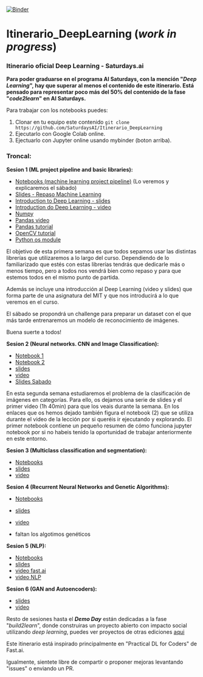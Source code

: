 [![Binder](https://mybinder.org/badge_logo.svg)](https://mybinder.org/v2/gh/SaturdaysAI/Itinerario_DeepLearning/master)

# Itinerario_DeepLearning (_work in progress_)
### Itinerario oficial Deep Learning - Saturdays.ai

__Para poder graduarse en el programa AI Saturdays, con la mención "_Deep Learning_", hay que superar al menos el contenido de este itinerario.
Está pensado para representar poco más del 50% del contenido de la fase "_code2learn_" en AI Saturdays.__

Para trabajar con los notebooks puedes:
1) Clonar en tu equipo este contenido `git clone https://github.com/SaturdaysAI/Itinerario_DeepLearning`
2) Ejecutarlo con Google Colab online.
3) Ejectuarlo con Jupyter online usando mybinder (boton arriba).


### Troncal:


**Sesion 1 (ML project pipeline and basic libraries):**    
- [Notebooks (machine learning project pipeline)](https://github.com/pablotalavante/ai6-madrid-demos/tree/master/session_1) (Lo veremos y explicaremos el sábado)
- [Slides - Repaso Machine Learning](https://drive.google.com/file/d/1r4SBY6Dm6xjFqLH12tFb-Bf7wbvoIN_C/view)  
- [Introduction to Deep Learning - slides](http://introtodeeplearning.com/materials/2019_6S191_L1.pdf)
- [Introduction do Deep Learning - video](https://www.youtube.com/watch?v=5v1JnYv_yWs&index=1&list=PLtBw6njQRU-rwp5__7C0oIVt26ZgjG9NI)
- [Numpy](http://cs231n.github.io/python-numpy-tutorial/#numpy)
- [Pandas video](https://www.youtube.com/watch?v=e60ItwlZTKM)
- [Pandas tutorial](https://pandas.pydata.org/pandas-docs/stable/getting_started/10min.html)
- [OpenCV tutorial](https://www.pyimagesearch.com/2018/07/19/opencv-tutorial-a-guide-to-learn-opencv/)
- [Python os module](https://stackabuse.com/introduction-to-python-os-module/)

El objetivo de esta primera semana es que todos sepamos usar las distintas librerías que utilizaremos a lo largo del curso. Dependiendo de lo familiarizado que estés con estas librerías tendrás que dedicarle más o menos tiempo, pero a todos nos vendrá bien como repaso y para que estemos todos en el mismo punto de partida.

Además se incluye una introducción al Deep Learning (video y slides) que forma parte de una asignatura del MIT y que nos introducirá a lo que veremos en el curso.

El sábado se propondrá un challenge para preparar un dataset con el que más tarde entrenaremos un modelo de reconocimiento de imágenes.

Buena suerte a todos!

**Sesion 2 (Neural networks. CNN and Image Classification):**    
- [Notebook 1](https://nbviewer.jupyter.org/github/fastai/course-v3/blob/master/nbs/dl1/00_notebook_tutorial.ipynb)
- [Notebook 2](https://nbviewer.jupyter.org/github/fastai/course-v3/blob/master/nbs/dl1/lesson1-pets.ipynb)
- [slides](https://github.com/hiromis/notes/blob/master/Lesson1.md)  
- [video](https://course.fast.ai/videos/?lesson=1)
- [Slides Sabado](https://github.com/SaturdaysAI/Itinerario_DeepLearning/blob/master/lessons/Lesson%202%20review.pdf)

En esta segunda semana estudiaremos el problema de la clasificación de imágenes en categorías. Para ello, os dejamos una serie de slides y el primer video (1h 40min) para que los veais durante la semana. En los enlaces que os hemos dejado también figura el notebook (2) que se utiliza durante el video de la lección por si queréis ir ejecutando y explorando. El primer notebook contiene un pequeño resumen de cómo funciona jupyter notebook por si no habeis tenido la oportunidad de trabajar anteriormente en este entorno.



**Sesion 3 (Multiclass classification and segmentation):**    
- [Notebooks](https://nbviewer.jupyter.org/github/fastai/course-v3/blob/master/nbs/dl1/lesson3-camvid.ipynb)  
- [slides](https://github.com/hiromis/notes/blob/master/Lesson3.md)  
- [video](https://course.fast.ai/videos/?lesson=3)



**Sesion 4 (Recurrent Neural Networks and Genetic Algorithms):**    
- [Notebooks](https://github.com/pablotalavante/ai6-madrid-demos/blob/master/session_4/LSTM%20sesion%204.ipynb)  
- [slides](https://docs.google.com/presentation/d/1hqYB3LRwg_-ntptHxH18W1ax9kBwkaZ1Pa_s3L7R-2Y/edit)  
- [video](https://www.youtube.com/watch?v=WCUNPb-5EYI)

- faltan los algotimos genéticos



**Sesion 5 (NLP):**    
- [Notebooks](https://github.com/pablotalavante/ai6-madrid-demos/blob/master/session_4/LSTM%20sesion%204.ipynb)  
- [slides](https://forums.fast.ai/t/deep-learning-lesson-4-notes/30983)  
- [video fast.ai](https://course.fast.ai/videos/?lesson=4)
- [video NLP](https://www.youtube.com/watch?v=jpWqz85F_4Y)



**Sesion 6 (GAN and Autoencoders):**  
- [slides](https://github.com/pablotalavante/ai6-madrid-demos/blob/master/talk_23_march/VAEs%2C%20GANs%20and%20CPPNs_%20a%20visual%20approach%20to%20generative%20models.pdf)  
- [video](https://www.youtube.com/watch?v=ondivPiwQho)


Resto de sesiones hasta el ___Demo Day___ están dedicadas a la fase "_build2learn_", donde construiras un proyecto abierto con impacto social utilizando _deep learning_, puedes ver proyectos de otras ediciones [aqui](http://github.com/saturdaysai/projects)

Este itinerario está inspirado principalmente en "Practical DL for Coders" de Fast.ai.

Igualmente, sientete libre de compartir o proponer mejoras levantando "issues" o enviando un PR.
